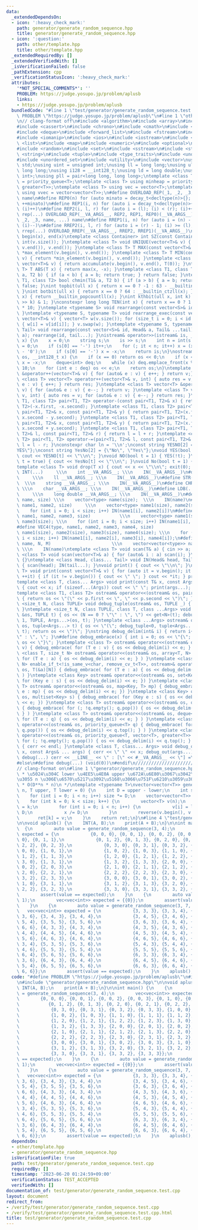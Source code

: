 ```yaml
---
data:
  _extendedDependsOn:
  - icon: ':heavy_check_mark:'
    path: generator/generate_random_sequence.hpp
    title: generator/generate_random_sequence.hpp
  - icon: ':question:'
    path: other/template.hpp
    title: other/template.hpp
  _extendedRequiredBy: []
  _extendedVerifiedWith: []
  _isVerificationFailed: false
  _pathExtension: cpp
  _verificationStatusIcon: ':heavy_check_mark:'
  attributes:
    '*NOT_SPECIAL_COMMENTS*': ''
    PROBLEM: https://judge.yosupo.jp/problem/aplusb
    links:
    - https://judge.yosupo.jp/problem/aplusb
  bundledCode: "#line 1 \"test/generator/generate_random_sequence.test.cpp\"\n#define\
    \ PROBLEM \"https://judge.yosupo.jp/problem/aplusb\"\n#line 1 \"other/template.hpp\"\
    \n// clang-format off\n#include <algorithm>\n#include <array>\n#include <bitset>\n\
    #include <cassert>\n#include <chrono>\n#include <cmath>\n#include <complex>\n\
    #include <deque>\n#include <forward_list>\n#include <fstream>\n#include <functional>\n\
    #include <iomanip>\n#include <ios>\n#include <iostream>\n#include <limits>\n#include\
    \ <list>\n#include <map>\n#include <numeric>\n#include <optional>\n#include <queue>\n\
    #include <random>\n#include <set>\n#include <sstream>\n#include <stack>\n#include\
    \ <string>\n#include <tuple>\n#include <type_traits>\n#include <unordered_map>\n\
    #include <unordered_set>\n#include <utility>\n#include <vector>\nusing namespace\
    \ std;\nusing uint = unsigned int;\nusing ll = long long;\nusing ull = unsigned\
    \ long long;\nusing i128 = __int128_t;\nusing ld = long double;\nusing pii = pair<int,\
    \ int>;\nusing pll = pair<long long, long long>;\ntemplate <class T> using maxheap\
    \ = priority_queue<T>;\ntemplate <class T> using minheap = priority_queue<T, vector<T>,\
    \ greater<T>>;\ntemplate <class T> using vec = vector<T>;\ntemplate <class T>\
    \ using vvec = vector<vector<T>>;\n#define OVERLOAD_REP(_1, _2, _3, name, ...)\
    \ name\n#define REP0(n) for (auto minato = decay_t<decltype(n)>{}; minato < (n);\
    \ ++minato)\n#define REP1(i, n) for (auto i = decay_t<decltype(n)>{}; (i) < (n);\
    \ (i)++)\n#define REP2(i, l, r) for (auto i = (l); (i) < (r); (i)++)\n#define\
    \ rep(...) OVERLOAD_REP(__VA_ARGS__, REP2, REP1, REP0)(__VA_ARGS__)\n#define OVERLOAD_RREP(_1,\
    \ _2, _3, name, ...) name\n#define RREP1(i, n) for (auto i = (n) - 1; (i) >= decay_t<decltype(n)>{};\
    \ (i)--)\n#define RREP2(i, l, r) for (auto i = (r) - 1; (i) >= (l); (i)--)\n#define\
    \ rrep(...) OVERLOAD_RREP(__VA_ARGS__, RREP2, RREP1)(__VA_ARGS__)\n#define ALL(x)\
    \ begin(x), end(x)\ntemplate <class Container> int SZ(const Container& v) { return\
    \ int(v.size()); }\ntemplate <class T> void UNIQUE(vector<T>& v) { v.erase(unique(v.begin(),\
    \ v.end()), v.end()); }\ntemplate <class T> T MAX(const vector<T>& v) { return\
    \ *max_element(v.begin(), v.end()); }\ntemplate <class T> T MIN(const vector<T>&\
    \ v) { return *min_element(v.begin(), v.end()); }\ntemplate <class T> T SUM(const\
    \ vector<T>& v) { return accumulate(v.begin(), v.end(), T(0)); }\ntemplate <class\
    \ T> T ABS(T x) { return max(x, -x); }\ntemplate <class T1, class T2> bool chmax(T1&\
    \ a, T2 b) { if (a < b) { a = b; return true; } return false; }\ntemplate <class\
    \ T1, class T2> bool chmin(T1& a, T2 b) { if (a > b) { a = b; return true; } return\
    \ false; }\nint topbit(ull x) { return x == 0 ? -1 : 63 - __builtin_clzll(x);\
    \ }\nint botbit(ull x) { return x == 0 ? 64 : __builtin_ctzll(x); }\nint popcount(ull\
    \ x) { return __builtin_popcountll(x); }\nint kthbit(ull x, int k) { return (x\
    \ >> k) & 1; }\nconstexpr long long TEN(int x) { return x == 0 ? 1 : TEN(x - 1)\
    \ * 10; }\ntemplate <typename S> void rearrange(const vector<S>& id) { (void)id;\
    \ }\ntemplate <typename S, typename T> void rearrange_exec(const vector<S>& id,\
    \ vector<T>& v) { vector<T> w(v.size()); for (size_t i = 0; i < id.size(); i++)\
    \ { w[i] = v[id[i]]; } v.swap(w); }\ntemplate <typename S, typename Head, typename...\
    \ Tail> void rearrange(const vector<S>& id, Head& a, Tail& ...tail) { rearrange_exec(id,\
    \ a); rearrange(id, tail...); }\nistream& operator>>(istream& is, __int128_t&\
    \ x) {\n    x = 0;\n    string s;\n    is >> s;\n    int n = int(s.size()), it\
    \ = 0;\n    if (s[0] == '-') it++;\n    for (; it < n; it++) x = (x * 10 + s[it]\
    \ - '0');\n    if (s[0] == '-') x = -x;\n    return is;\n}\nostream& operator<<(ostream&\
    \ os, __int128_t x) {\n    if (x == 0) return os << 0;\n    if (x < 0) os << '-',\
    \ x = -x;\n    deque<int> deq;\n    while (x) deq.emplace_front(x % 10), x /=\
    \ 10;\n    for (int e : deq) os << e;\n    return os;\n}\ntemplate <class T> vector<T>\
    \ &operator++(vector<T>& v) { for (auto& e : v) { e++; } return v;} \ntemplate\
    \ <class T> vector<T> operator++(vector<T>& v, int) { auto res = v; for (auto&\
    \ e : v) { e++; } return res; }\ntemplate <class T> vector<T> &operator--(vector<T>&\
    \ v) { for (auto& e : v) { e--; } return v; }\ntemplate <class T> vector<T> operator--(vector<T>&\
    \ v, int) { auto res = v; for (auto& e : v) { e--; } return res; }\ntemplate <class\
    \ T1, class T2> pair<T1, T2> operator-(const pair<T1, T2>& x) { return pair<T1,\
    \ T2>(-x.first, -x.second); }\ntemplate <class T1, class T2> pair<T1, T2> operator-(const\
    \ pair<T1, T2>& x, const pair<T1, T2>& y) { return pair<T1, T2>(x.first - y.first,\
    \ x.second - y.second); }\ntemplate <class T1, class T2> pair<T1, T2> operator+(const\
    \ pair<T1, T2>& x, const pair<T1, T2>& y) { return pair<T1, T2>(x.first + y.first,\
    \ x.second + y.second); }\ntemplate <class T1, class T2> pair<T1, T2> operator+=(pair<T1,\
    \ T2>& l, const pair<T1, T2>& r) { return l = l + r; }\ntemplate <class T1, class\
    \ T2> pair<T1, T2> operator-=(pair<T1, T2>& l, const pair<T1, T2>& r) { return\
    \ l = l - r; }\nconstexpr char ln = '\\n';\nconst string YESNO[2] = {\"NO\", \"\
    YES\"};\nconst string YesNo[2] = {\"No\", \"Yes\"};\nvoid YES(bool t = true) {\
    \ cout << YESNO[t] << \"\\n\"; }\nvoid NO(bool t = 1) { YES(!t); }\nvoid Yes(bool\
    \ t = true) { cout << YesNo[t] << \"\\n\"; }\nvoid No(bool t = 1) { Yes(!t); }\n\
    template <class T> void drop(T x) { cout << x << \"\\n\"; exit(0); }\n#define\
    \ INT(...)     \\\n    int __VA_ARGS__; \\\n    IN(__VA_ARGS__)\n#define LL(...)\
    \     \\\n    ll __VA_ARGS__; \\\n    IN(__VA_ARGS__)\n#define STR(...)      \
    \  \\\n    string __VA_ARGS__; \\\n    IN(__VA_ARGS__)\n#define CHR(...)     \
    \ \\\n    char __VA_ARGS__; \\\n    IN(__VA_ARGS__)\n#define LDB(...)        \
    \     \\\n    long double __VA_ARGS__; \\\n    IN(__VA_ARGS__)\n#define VEC(type,\
    \ name, size) \\\n    vector<type> name(size);  \\\n    IN(name)\n#define VEC2(type,\
    \ name1, name2, size)     \\\n    vector<type> name1(size), name2(size); \\\n\
    \    for (int i = 0; i < size; i++) IN(name1[i], name2[i])\n#define VEC3(type,\
    \ name1, name2, name3, size)           \\\n    vector<type> name1(size), name2(size),\
    \ name3(size); \\\n    for (int i = 0; i < size; i++) IN(name1[i], name2[i], name3[i])\n\
    #define VEC4(type, name1, name2, name3, name4, size)                 \\\n    vector<type>\
    \ name1(size), name2(size), name3(size), name4(size); \\\n    for (int i = 0;\
    \ i < size; i++) IN(name1[i], name2[i], name3[i], name4[i]);\n#define VV(type,\
    \ name, N, M)                       \\\n    vector<vector<type>> name(N, vector<type>(M));\
    \ \\\n    IN(name)\ntemplate <class T> void scan(T& a) { cin >> a; }\ntemplate\
    \ <class T> void scan(vector<T>& a) { for (auto& i : a) scan(i); }\nvoid IN()\
    \ {}\ntemplate <class Head, class... Tail> void IN(Head& head, Tail&... tail)\
    \ { scan(head); IN(tail...); }\nvoid print() { cout << \"\\n\"; }\ntemplate <class\
    \ T> void print(const vector<T>& v) { for (auto it = v.begin(); it != v.end();\
    \ ++it) { if (it != v.begin()) { cout << \" \"; } cout << *it; } print(); }\n\
    template <class T, class... Args> void print(const T& x, const Args& ... args)\
    \ { cout << x; if (sizeof...(Args)) cout << \" \"; print(args...); }\n#ifdef MINATO_LOCAL\n\
    template <class T1, class T2> ostream& operator<<(ostream& os, pair<T1, T2> p)\
    \ { return os << \"(\" << p.first << \", \" << p.second << \")\"; }\ntemplate\
    \ <size_t N, class TUPLE> void debug_tuple(ostream& os, TUPLE _) { (void)os; (void)_;\
    \ }\ntemplate <size_t N, class TUPLE, class T, class ...Args> void debug_tuple(ostream\
    \ &os, TUPLE t) { os << (N == 0 ? \"\" : \", \") << get<N>(t); debug_tuple<N +\
    \ 1, TUPLE, Args...>(os, t); }\ntemplate <class ...Args> ostream& operator<<(ostream&\
    \ os, tuple<Args...> t) { os << \"(\"; debug_tuple<0, tuple<Args...>, Args...>(os,\
    \ t); return os << \")\"; }\nstring debug_delim(int& i) { return i++ == 0 ? \"\
    \" : \", \"; }\n#define debug_embrace(x) { int i = 0; os << \"{\";  { x } return\
    \ os << \"}\"; }\ntemplate <class T> ostream& operator<<(ostream& os, vector<T>\
    \ v) { debug_embrace( for (T e : v) { os << debug_delim(i) << e; } ) }\ntemplate\
    \ <class T, size_t N> ostream& operator<<(ostream& os, array<T, N> a) { debug_embrace(\
    \ for (T e : a) { os << debug_delim(i) << e; } ) }\ntemplate <class T, size_t\
    \ N> enable_if_t<!is_same_v<char, remove_cv_t<T>>, ostream>& operator<<(ostream&\
    \ os, T(&a)[N]) { debug_embrace( for (T e : a) { os << debug_delim(i) << e; }\
    \ ) }\ntemplate <class Key> ostream& operator<<(ostream& os, set<Key> s) { debug_embrace(\
    \ for (Key e : s) { os << debug_delim(i) << e; }) }\ntemplate <class Key, class\
    \ T> ostream& operator<<(ostream& os, map<Key, T> mp) { debug_embrace( for (auto\
    \ e : mp) { os << debug_delim(i) << e; }) }\ntemplate <class Key> ostream& operator<<(ostream&\
    \ os, multiset<Key> s) { debug_embrace( for (Key e : s) { os << debug_delim(i)\
    \ << e; }) }\ntemplate <class T> ostream& operator<<(ostream& os, queue<T> q)\
    \ { debug_embrace( for (; !q.empty(); q.pop()) { os << debug_delim(i) << q.front();\
    \ } ) }\ntemplate <class T> ostream& operator<<(ostream& os, deque<T> q) { debug_embrace(\
    \ for (T e : q) { os << debug_delim(i) << e; } ) }\ntemplate <class T> ostream&\
    \ operator<<(ostream& os, priority_queue<T> q) { debug_embrace( for (; !q.empty();\
    \ q.pop()) { os << debug_delim(i) << q.top(); } ) }\ntemplate <class T> ostream&\
    \ operator<<(ostream& os, priority_queue<T, vector<T>, greater<T>> q) { debug_embrace(\
    \ for (; !q.empty(); q.pop()) { os << debug_delim(i) << q.top(); } ) }\nvoid debug_out()\
    \ { cerr << endl; }\ntemplate <class T, class... Args> void debug_out(const T&\
    \ x, const Args& ... args) { cerr << \" \" << x; debug_out(args...); }\n#define\
    \ debug(...) cerr << __LINE__ << \" : [\" << #__VA_ARGS__ << \"] =\", debug_out(__VA_ARGS__)\n\
    #else\n#define debug(...) (void(0))\n#endif\n///////////////////////////////////////////////////////////////////////////////////////////////////////////////////////////////////////////////////////////////////////////////////////////\n\
    // clang-format on\n#line 1 \"generator/generate_random_sequence.hpp\"\n/**\n\
    \ * \u5024\u304C lower \u4EE5\u4E0A upper \u672A\u6E80\u3067\u3042\u308B\u9577\
    \u3055 n \u306E\u6570\u5217\u3092\u5168\u3066\u751F\u6210\u3059\u308B\u3002\n\
    \ * O(D**n * n)\n */\ntemplate <typename T>\nvector<vector<T>> generate_random_sequence(int\
    \ n, T upper, T lower = 0) {\n    int D = upper - lower;\n    int size = 1;\n\
    \    for (int i = 0; i < n; i++) size *= D;\n    vector<vector<T>> ret(size);\n\
    \    for (int k = 0; k < size; k++) {\n        vector<T> v(n);\n        int x\
    \ = k;\n        for (int i = 0; i < n; i++) {\n            v[i] = lower + x %\
    \ D;\n            x /= D;\n        }\n        reverse(v.begin(), v.end());\n \
    \       ret[k] = v;\n    }\n    return ret;\n}\n#line 4 \"test/generator/generate_random_sequence.test.cpp\"\
    \n\nvoid aplusb() {\n    INT(A, B);\n    print(A + B);\n}\n\nint main() {\n  \
    \  {\n        auto value = generate_random_sequence(3, 4);\n        vec<vec<int>>\
    \ expected = {\n            {0, 0, 0}, {0, 0, 1}, {0, 0, 2}, {0, 0, 3}, {0, 1,\
    \ 0}, {0, 1, 1},\n            {0, 1, 2}, {0, 1, 3}, {0, 2, 0}, {0, 2, 1}, {0,\
    \ 2, 2}, {0, 2, 3},\n            {0, 3, 0}, {0, 3, 1}, {0, 3, 2}, {0, 3, 3}, {1,\
    \ 0, 0}, {1, 0, 1},\n            {1, 0, 2}, {1, 0, 3}, {1, 1, 0}, {1, 1, 1}, {1,\
    \ 1, 2}, {1, 1, 3},\n            {1, 2, 0}, {1, 2, 1}, {1, 2, 2}, {1, 2, 3}, {1,\
    \ 3, 0}, {1, 3, 1},\n            {1, 3, 2}, {1, 3, 3}, {2, 0, 0}, {2, 0, 1}, {2,\
    \ 0, 2}, {2, 0, 3},\n            {2, 1, 0}, {2, 1, 1}, {2, 1, 2}, {2, 1, 3}, {2,\
    \ 2, 0}, {2, 2, 1},\n            {2, 2, 2}, {2, 2, 3}, {2, 3, 0}, {2, 3, 1}, {2,\
    \ 3, 2}, {2, 3, 3},\n            {3, 0, 0}, {3, 0, 1}, {3, 0, 2}, {3, 0, 3}, {3,\
    \ 1, 0}, {3, 1, 1},\n            {3, 1, 2}, {3, 1, 3}, {3, 2, 0}, {3, 2, 1}, {3,\
    \ 2, 2}, {3, 2, 3},\n            {3, 3, 0}, {3, 3, 1}, {3, 3, 2}, {3, 3, 3}};\n\
    \        assert(value == expected);\n    }\n    {\n        auto value = generate_random_sequence(1,\
    \ 1);\n        vec<vec<int>> expected = {{0}};\n        assert(value == expected);\n\
    \    }\n    {\n        auto value = generate_random_sequence(3, 7, 3);\n     \
    \   vec<vec<int>> expected = {\n            {3, 3, 3}, {3, 3, 4}, {3, 3, 5}, {3,\
    \ 3, 6}, {3, 4, 3}, {3, 4, 4},\n            {3, 4, 5}, {3, 4, 6}, {3, 5, 3}, {3,\
    \ 5, 4}, {3, 5, 5}, {3, 5, 6},\n            {3, 6, 3}, {3, 6, 4}, {3, 6, 5}, {3,\
    \ 6, 6}, {4, 3, 3}, {4, 3, 4},\n            {4, 3, 5}, {4, 3, 6}, {4, 4, 3}, {4,\
    \ 4, 4}, {4, 4, 5}, {4, 4, 6},\n            {4, 5, 3}, {4, 5, 4}, {4, 5, 5}, {4,\
    \ 5, 6}, {4, 6, 3}, {4, 6, 4},\n            {4, 6, 5}, {4, 6, 6}, {5, 3, 3}, {5,\
    \ 3, 4}, {5, 3, 5}, {5, 3, 6},\n            {5, 4, 3}, {5, 4, 4}, {5, 4, 5}, {5,\
    \ 4, 6}, {5, 5, 3}, {5, 5, 4},\n            {5, 5, 5}, {5, 5, 6}, {5, 6, 3}, {5,\
    \ 6, 4}, {5, 6, 5}, {5, 6, 6},\n            {6, 3, 3}, {6, 3, 4}, {6, 3, 5}, {6,\
    \ 3, 6}, {6, 4, 3}, {6, 4, 4},\n            {6, 4, 5}, {6, 4, 6}, {6, 5, 3}, {6,\
    \ 5, 4}, {6, 5, 5}, {6, 5, 6},\n            {6, 6, 3}, {6, 6, 4}, {6, 6, 5}, {6,\
    \ 6, 6}};\n        assert(value == expected);\n    }\n    aplusb();\n}\n"
  code: "#define PROBLEM \"https://judge.yosupo.jp/problem/aplusb\"\n#include \"other/template.hpp\"\
    \n#include \"generator/generate_random_sequence.hpp\"\n\nvoid aplusb() {\n   \
    \ INT(A, B);\n    print(A + B);\n}\n\nint main() {\n    {\n        auto value\
    \ = generate_random_sequence(3, 4);\n        vec<vec<int>> expected = {\n    \
    \        {0, 0, 0}, {0, 0, 1}, {0, 0, 2}, {0, 0, 3}, {0, 1, 0}, {0, 1, 1},\n \
    \           {0, 1, 2}, {0, 1, 3}, {0, 2, 0}, {0, 2, 1}, {0, 2, 2}, {0, 2, 3},\n\
    \            {0, 3, 0}, {0, 3, 1}, {0, 3, 2}, {0, 3, 3}, {1, 0, 0}, {1, 0, 1},\n\
    \            {1, 0, 2}, {1, 0, 3}, {1, 1, 0}, {1, 1, 1}, {1, 1, 2}, {1, 1, 3},\n\
    \            {1, 2, 0}, {1, 2, 1}, {1, 2, 2}, {1, 2, 3}, {1, 3, 0}, {1, 3, 1},\n\
    \            {1, 3, 2}, {1, 3, 3}, {2, 0, 0}, {2, 0, 1}, {2, 0, 2}, {2, 0, 3},\n\
    \            {2, 1, 0}, {2, 1, 1}, {2, 1, 2}, {2, 1, 3}, {2, 2, 0}, {2, 2, 1},\n\
    \            {2, 2, 2}, {2, 2, 3}, {2, 3, 0}, {2, 3, 1}, {2, 3, 2}, {2, 3, 3},\n\
    \            {3, 0, 0}, {3, 0, 1}, {3, 0, 2}, {3, 0, 3}, {3, 1, 0}, {3, 1, 1},\n\
    \            {3, 1, 2}, {3, 1, 3}, {3, 2, 0}, {3, 2, 1}, {3, 2, 2}, {3, 2, 3},\n\
    \            {3, 3, 0}, {3, 3, 1}, {3, 3, 2}, {3, 3, 3}};\n        assert(value\
    \ == expected);\n    }\n    {\n        auto value = generate_random_sequence(1,\
    \ 1);\n        vec<vec<int>> expected = {{0}};\n        assert(value == expected);\n\
    \    }\n    {\n        auto value = generate_random_sequence(3, 7, 3);\n     \
    \   vec<vec<int>> expected = {\n            {3, 3, 3}, {3, 3, 4}, {3, 3, 5}, {3,\
    \ 3, 6}, {3, 4, 3}, {3, 4, 4},\n            {3, 4, 5}, {3, 4, 6}, {3, 5, 3}, {3,\
    \ 5, 4}, {3, 5, 5}, {3, 5, 6},\n            {3, 6, 3}, {3, 6, 4}, {3, 6, 5}, {3,\
    \ 6, 6}, {4, 3, 3}, {4, 3, 4},\n            {4, 3, 5}, {4, 3, 6}, {4, 4, 3}, {4,\
    \ 4, 4}, {4, 4, 5}, {4, 4, 6},\n            {4, 5, 3}, {4, 5, 4}, {4, 5, 5}, {4,\
    \ 5, 6}, {4, 6, 3}, {4, 6, 4},\n            {4, 6, 5}, {4, 6, 6}, {5, 3, 3}, {5,\
    \ 3, 4}, {5, 3, 5}, {5, 3, 6},\n            {5, 4, 3}, {5, 4, 4}, {5, 4, 5}, {5,\
    \ 4, 6}, {5, 5, 3}, {5, 5, 4},\n            {5, 5, 5}, {5, 5, 6}, {5, 6, 3}, {5,\
    \ 6, 4}, {5, 6, 5}, {5, 6, 6},\n            {6, 3, 3}, {6, 3, 4}, {6, 3, 5}, {6,\
    \ 3, 6}, {6, 4, 3}, {6, 4, 4},\n            {6, 4, 5}, {6, 4, 6}, {6, 5, 3}, {6,\
    \ 5, 4}, {6, 5, 5}, {6, 5, 6},\n            {6, 6, 3}, {6, 6, 4}, {6, 6, 5}, {6,\
    \ 6, 6}};\n        assert(value == expected);\n    }\n    aplusb();\n}"
  dependsOn:
  - other/template.hpp
  - generator/generate_random_sequence.hpp
  isVerificationFile: true
  path: test/generator/generate_random_sequence.test.cpp
  requiredBy: []
  timestamp: '2023-06-20 01:24:59+09:00'
  verificationStatus: TEST_ACCEPTED
  verifiedWith: []
documentation_of: test/generator/generate_random_sequence.test.cpp
layout: document
redirect_from:
- /verify/test/generator/generate_random_sequence.test.cpp
- /verify/test/generator/generate_random_sequence.test.cpp.html
title: test/generator/generate_random_sequence.test.cpp
---
```

